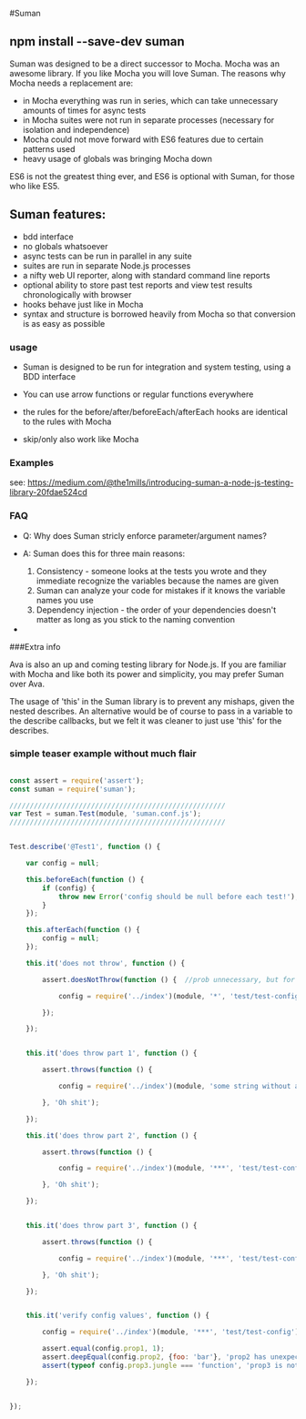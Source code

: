 #Suman

## npm install --save-dev suman


Suman was designed to be a direct successor to Mocha. Mocha was an awesome library. If you like Mocha you will love Suman.
The reasons why Mocha needs a replacement are:

* in Mocha everything was run in series, which can take unnecessary amounts of times for async tests
* in Mocha suites were not run in separate processes (necessary for isolation and independence)
* Mocha could not move forward with ES6 features due to certain patterns used
* heavy usage of globals was bringing Mocha down

ES6 is not the greatest thing ever, and ES6 is optional with Suman, for those who like ES5.

## Suman features:

* bdd interface
* no globals whatsoever
* async tests can be run in parallel in any suite
* suites are run in separate Node.js processes
* a nifty web UI reporter, along with standard command line reports
* optional ability to store past test reports and view test results chronologically with browser
* hooks behave just like in Mocha
* syntax and structure is borrowed heavily from Mocha so that conversion is as easy as possible


### usage

* Suman is designed to be run for integration and system testing, using a BDD interface

* You can use arrow functions or regular functions everywhere

* the rules for the before/after/beforeEach/afterEach hooks are identical to the rules with Mocha

* skip/only also work like Mocha



### Examples

see:  https://medium.com/@the1mills/introducing-suman-a-node-js-testing-library-20fdae524cd


### FAQ

* Q: Why does Suman stricly enforce parameter/argument names?

* A: Suman does this for three main reasons:

   1) Consistency - someone looks at the tests you wrote and they immediate recognize the variables because the names are given
   2) Suman can analyze your code for mistakes if it knows the variable names you use
   3. Dependency injection - the order of your dependencies doesn't matter as long as you stick to the naming convention

* 


###Extra info

Ava is also an up and coming testing library for Node.js. 
If you are familiar with Mocha and like both its power and simplicity, you may prefer Suman over Ava.


The usage of 'this' in the Suman library is to prevent any mishaps, given the nested describes. An alternative would be of course to pass in a variable
to the describe callbacks, but we felt it was cleaner to just use 'this' for the describes.


### simple teaser example without much flair

```js

const assert = require('assert');
const suman = require('suman');

/////////////////////////////////////////////////////
var Test = suman.Test(module, 'suman.conf.js');
/////////////////////////////////////////////////////


Test.describe('@Test1', function () {

    var config = null;

    this.beforeEach(function () {
        if (config) {
            throw new Error('config should be null before each test!');
        }
    });

    this.afterEach(function () {
        config = null;
    });

    this.it('does not throw', function () {

        assert.doesNotThrow(function () {  //prob unnecessary, but for clarity

            config = require('../index')(module, '*', 'test/test-config');

        });

    });


    this.it('does throw part 1', function () {

        assert.throws(function () {

            config = require('../index')(module, 'some string without an asterisk', 'test/test-config');

        }, 'Oh shit');

    });

    this.it('does throw part 2', function () {

        assert.throws(function () {

            config = require('../index')(module, '***', 'test/test-config/bad-path');

        }, 'Oh shit');

    });


    this.it('does throw part 3', function () {

        assert.throws(function () {

            config = require('../index')(module, '***', 'test/test-config/bad-path');

        }, 'Oh shit');

    });


    this.it('verify config values', function () {

        config = require('../index')(module, '***', 'test/test-config');

        assert.equal(config.prop1, 1);
        assert.deepEqual(config.prop2, {foo: 'bar'}, 'prop2 has unexpected value');
        assert(typeof config.prop3.jungle === 'function', 'prop3 is not a function');

    });


});


```